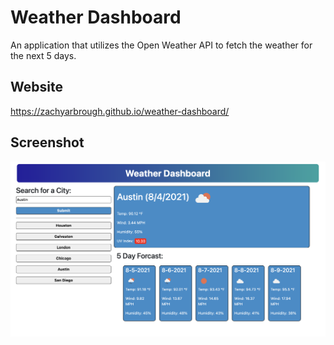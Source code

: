 # Weather Dashboard
An application that utilizes the Open Weather API to fetch the weather for the next 5 days.

## Website
https://zachyarbrough.github.io/weather-dashboard/
## Screenshot
![screenshot of weather dashboard](assets/images/screenshot.png)